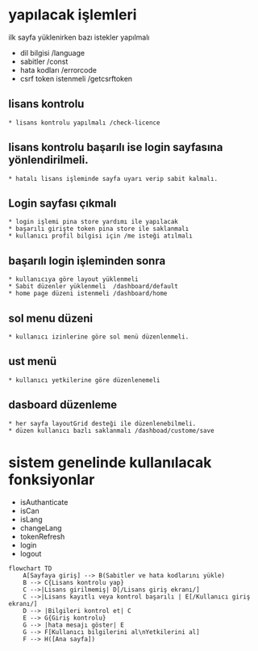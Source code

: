 # yapılacak işlemleri

ilk sayfa yüklenirken bazı istekler yapılmalı
* dil bilgisi /language
* sabitler /const 
* hata kodları /errorcode
* csrf token istenmeli /getcsrftoken

## lisans kontrolu
    * lisans kontrolu yapılmalı /check-licence
    
## lisans kontrolu başarılı ise login sayfasına yönlendirilmeli.
    * hatalı lisans işleminde sayfa uyarı verip sabit kalmalı.

## Login sayfası çıkmalı
    * login işlemi pina store yardımı ile yapılacak
    * başarılı girişte token pina store ile saklanmalı
    * kullanıcı profil bilgisi için /me isteği atılmalı

## başarılı login işleminden sonra
    * kullanıcıya göre layout yüklenmeli
    * Sabit düzenler yüklenmeli  /dashboard/default
    * home page düzeni istenmeli /dashboard/home

## sol menu düzeni
    * kullanıcı izinlerine göre sol menü düzenlenmeli.
## ust menü 
    * kullanıcı yetkilerine göre düzenlenemeli

## dasboard düzenleme
    * her sayfa layoutGrid desteği ile düzenlenebilmeli.
    * düzen kullanıcı bazlı saklanmalı /dashboad/custome/save

# sistem genelinde kullanılacak fonksiyonlar
 * isAuthanticate
 * isCan
 * isLang
 * changeLang
 * tokenRefresh
 * login
 * logout


```mermaid
flowchart TD
    A[Sayfaya giriş] --> B(Sabitler ve hata kodlarını yükle)
    B --> C{Lisans kontrolu yap}
    C -->|Lisans girilmemiş| D[/Lisans giriş ekranı/]
    C -->|Lisans kayıtlı veya kontrol başarılı | E[/Kullanıcı giriş ekranı/]
    D --> |Bilgileri kontrol et| C
    E --> G{Giriş kontrolu}
    G --> |hata mesajı göster| E
    G --> F[Kullanıcı bilgilerini al\nYetkilerini al]
    F --> H([Ana sayfa])

```
